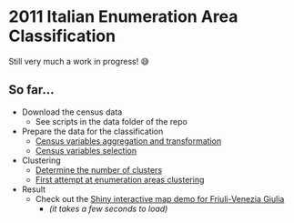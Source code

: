# 2011 Italian Enumeration Area Classification

Still very much a work in progress! :sweat_smile:

## So far...

- Download the census data
    - See scripts in the data folder of the repo
- Prepare the data for the classification
    - [Census variables aggregation and transformation](100-prep/101-census-data-2011-transformation.html)
    - [Census variables selection](100-prep/111-classification-variable-selection.html)
- Clustering
    - [Determine the number of clusters](200-clustering/201-number-of-clusters.html)
    - [First attempt at enumeration areas clustering](200-clustering/211-clustering-k08.html)
- Result
    - Check out the [Shiny interactive map demo for Friuli-Venezia Giulia](https://sdesabbata.shinyapps.io/ieac-v0_0_3-map-fvg/) 
        - *(it takes a few seconds to load)*